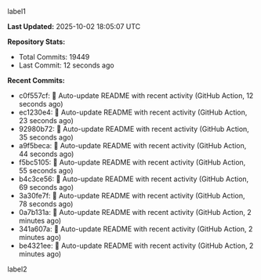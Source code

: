
label1 
<!-- ACTIVITY_START -->
**Last Updated:** 2025-10-02 18:05:07 UTC

**Repository Stats:**
- Total Commits: 19449
- Last Commit: 12 seconds ago

**Recent Commits:**
- c0f557cf: 🤖 Auto-update README with recent activity (GitHub Action, 12 seconds ago)
- ec1230e4: 🤖 Auto-update README with recent activity (GitHub Action, 23 seconds ago)
- 92980b72: 🤖 Auto-update README with recent activity (GitHub Action, 35 seconds ago)
- a9f5beca: 🤖 Auto-update README with recent activity (GitHub Action, 44 seconds ago)
- f5bc5105: 🤖 Auto-update README with recent activity (GitHub Action, 55 seconds ago)
- b4c3ce56: 🤖 Auto-update README with recent activity (GitHub Action, 69 seconds ago)
- 3a30fe7f: 🤖 Auto-update README with recent activity (GitHub Action, 78 seconds ago)
- 0a7b131a: 🤖 Auto-update README with recent activity (GitHub Action, 2 minutes ago)
- 341a607a: 🤖 Auto-update README with recent activity (GitHub Action, 2 minutes ago)
- be4321ee: 🤖 Auto-update README with recent activity (GitHub Action, 2 minutes ago)
<!-- ACTIVITY_END -->

label2
